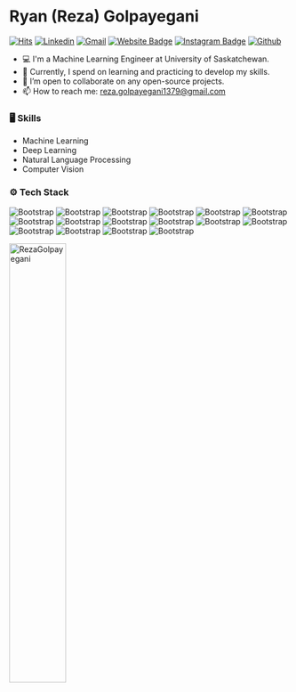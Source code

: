 <h1> Ryan (Reza) Golpayegani </h1>

<!--<a href="https://www.twitter.com/rgolpayegani" target="_blank" rel="noreferrer"><img
src="https://img.shields.io/twitter/follow/rgolpayegani?logo=twitter&style=for-the-badge&color=0891b2&labelColor=1c1917"
/>
-->

<!-- </a> <a href="https://www.github.com/RezaGolpayegani" target="_blank" rel="noreferrer"><img
src="https://img.shields.io/github/followers/RezaGolpayegani?logo=github&style=for-the-badge&color=0891b2&labelColor=1c1917" /></a> -->

[![Hits](https://hits.seeyoufarm.com/api/count/incr/badge.svg?url=https%3A%2F%2Fgithub.com%2FRezaGolpayegani%2FRezaGolpayegani&count_bg=%2379C83D&title_bg=%23555555&icon=&icon_color=%23E7E7E7&title=Profile+Views&edge_flat=false)](https://hits.seeyoufarm.com)
[![Linkedin](https://img.shields.io/badge/-LinkedIn-blue?style=flat&logo=Linkedin&logoColor=white)](www.linkedin.com/in/ryangolpayegani)
[![Gmail](https://img.shields.io/badge/-Gmail-c14438?style=flat&logo=Gmail&logoColor=white)](mailto:reza.golpayegani1379@gmail.com)
[![Website Badge](https://img.shields.io/badge/-Website-c14438?style=flat&logo=Google-Chrome&logoColor=white&link=https://ryangolpayegani.github.io/)](https://ryangolpayegani.github.io/)
[![Instagram Badge](https://img.shields.io/badge/-Instagram-purple?logo=instagram&logoColor=white&link=https://instagram.com/rezagolpayegani_/)](https://www.instagram.com/rezagolpayegani_)
[![Github](https://img.shields.io/github/followers/RezaGolpayegani?label=Follow&style=social)](https://github.com/RyanGolpayegani)
<!--[![Medium](https://github.com/Rishit-dagli/Rishit-dagli/blob/master/badges/medium.svg)](https://medium.com/@RezaGolpayegani)-->

<!--[![Twitter Badge](https://img.shields.io/badge/-Twitter-1da1f2?labelColor=1da1f2&logo=twitter&logoColor=white&link=https://twitter.com/rgolpayegani)](https://twitter.com/rgolpayegani)-->


  <!--add personal website later (between gmail and medium)-->
<!-- -->
  
- 💻 I'm a Machine Learning Engineer at University of Saskatchewan.
- 🌱 Currently, I spend on learning and practicing to develop my skills.
- 👯 I’m open to collaborate on any open-source projects.
- 📫 How to reach me: reza.golpayegani1379@gmail.com

### 🖥 Skills

- Machine Learning
- Deep Learning
- Natural Language Processing
- Computer Vision
### ⚙️ Tech Stack

![Bootstrap](https://img.shields.io/badge/-Python-05122A?style=flat-square&logo=Python&color=353535) ![Bootstrap](https://img.shields.io/badge/-Docker-05122A?style=flat-square&logo=Docker&color=353535) ![Bootstrap](https://img.shields.io/badge/-Kubernetes-05122A?style=flat-square&logo=Kubernetes&color=353535) ![Bootstrap](https://img.shields.io/badge/-TensorFlow-05122A?style=flat-square&logo=TensorFlow&color=353535) ![Bootstrap](https://img.shields.io/badge/-PyTorch-05122A?style=flat-square&logo=PyTorch&color=353535) ![Bootstrap](https://img.shields.io/badge/-Scikit%20Learn-05122A?style=flat-square&logo=Scikit-Learn&color=353535) ![Bootstrap](https://img.shields.io/badge/-MongoDB-05122A?style=flat-square&logo=MongoDB&color=353535) ![Bootstrap](https://img.shields.io/badge/-MySQL-05122A?style=flat-square&logo=MySQL&color=353535) ![Bootstrap](https://img.shields.io/badge/-PostgreSQL-05122A?style=flat-square&logo=PostgreSQL&color=353535) ![Bootstrap](https://img.shields.io/badge/-Pandas-05122A?style=flat-square&logo=Pandas&color=353535) ![Bootstrap](https://img.shields.io/badge/-Numpy-05122A?style=flat-square&logo=Numpy&color=353535) ![Bootstrap](https://img.shields.io/badge/-Matplotlib-05122A?style=flat-square&logo=Matplotlib&color=353535) ![Bootstrap](https://img.shields.io/badge/-Flask-05122A?style=flat-square&logo=Flask&color=353535) ![Bootstrap](https://img.shields.io/badge/-Django-05122A?style=flat-square&logo=Django&color=353535) ![Bootstrap](https://img.shields.io/badge/-FastAPI-05122A?style=flat-square&logo=FastAPI&color=353535) ![Bootstrap](https://img.shields.io/badge/-Visual%20Studio%20Code-05122A?style=flat-square&logo=Visual-Studio-Code&color=353535)

<!-- - 🤔 -->
<div>
  <img width="45%" align="left" src="https://github-readme-stats.vercel.app/api/top-langs?username=RezaGolpayegani&show_icons=true&locale=en&layout=compact" alt="RezaGolpayegani" />
<!--   <img width="50%"  src="https://github-readme-streak-stats.herokuapp.com/?user=RezaGolpayegani&" alt="RezaGolpayegani" />  -->
</div>

<!----------------------------->
<!-- COMMENTED FOR LATER USE -->
<!----------------------------->

<!-- STATISTICS -->
<!-- [![Anurag's github stats](https://github-readme-stats.vercel.app/api?username=hejazizo&show_icons=true&count_private=true&include_all_commits=true&theme=dracula)](https://github.com/hejazizo)
 -->
<!-- MEDIUM & BUY ME A COFFEE -->
<!-- 
[![Stackoverflow](https://github.com/Rishit-dagli/Rishit-dagli/blob/master/badges/stackoverflow.svg)](https://stackoverflow.com/users/11878567/rishit-dagli)
 -->
<!--  [![Buy Me A Coffee](https://img.shields.io/badge/-Buy%20Me%20A%20Coffee-db4c4c?style=flat&logo=buy-me-a-coffee&logoColor=ffffff&link=https://ko-fi.com/dinhanhthi)](https://ko-fi.com/dinhanhthi) -->

<!-- Here are some ideas to get you started:

- 🔭 I’m currently working on ...
- 🌱 I’m currently learning ...
- 👯 I’m looking to collaborate on ...
- 🤔 I’m looking for help with ...
- 💬 Ask me about ...
- 📫 How to reach me: ...
- 😄 Pronouns: ...
- ⚡ Fun fact: ...
-->
